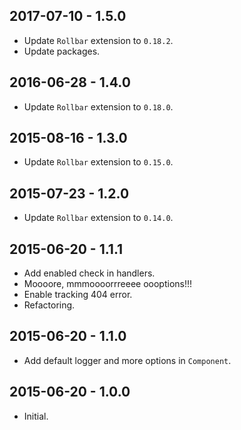 2017-07-10 - 1.5.0
------------------
* Update `Rollbar` extension to `0.18.2`.
* Update packages.

2016-06-28 - 1.4.0
------------------
* Update `Rollbar` extension to `0.18.0`.

2015-08-16 - 1.3.0
------------------
* Update `Rollbar` extension to `0.15.0`.

2015-07-23 - 1.2.0
------------------
* Update `Rollbar` extension to `0.14.0`.

2015-06-20 - 1.1.1
------------------
* Add enabled check in handlers.
* Moooore, mmmoooorrreeee oooptions!!!
* Enable tracking 404 error.
* Refactoring.

2015-06-20 - 1.1.0
------------------
* Add default logger and more options in `Component`.

2015-06-20 - 1.0.0
------------------
* Initial.
